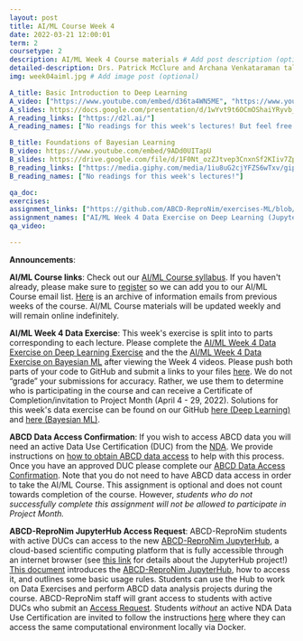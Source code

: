 ```yaml
---
layout: post
title: AI/ML Course Week 4
date: 2022-03-21 12:00:01
term: 2
coursetype: 2
description: AI/ML Week 4 Course materials # Add post description (optional)
detailed-description: Drs. Patrick McClure and Archana Venkataraman talk about concepts in deep learning.
img: week04aiml.jpg # Add image post (optional)

A_title: Basic Introduction to Deep Learning
A_video: ["https://www.youtube.com/embed/d36ta4WN5ME", "https://www.youtube.com/embed/WiX5PL-VVKE", "https://www.youtube.com/embed/z0H88ClsDNg"]
A_slides: https://docs.google.com/presentation/d/1wYvt9t6OCmOShaiYRyvb_7f-OFdicVSA/edit?usp=sharing&ouid=112657771088417572612&rtpof=true&sd=true
A_reading_links: ["https://d2l.ai/"]
A_reading_names: ["No readings for this week's lectures! But feel free to check out this helpful online textbook, 'Dive into Deep Learning: An Interactive Deep Learning Book With Code, Math, and Discussions'"]

B_title: Foundations of Bayesian Learning
B_video: https://www.youtube.com/embed/9ADd0UITapU
B_slides: https://drive.google.com/file/d/1F0Nt_ozZJtvep3CnxnSf2KIiv7Zp7-QS/view?usp=sharing
B_reading_links: ["https://media.giphy.com/media/1iu8uG2cjYFZS6wTxv/giphy.gif"]
B_reading_names: ["No readings for this week's lectures!"]

qa_doc:
exercises:
assignment_links: ["https://github.com/ABCD-ReproNim/exercises-ML/blob/main/week_4/week_4_deepLearning.ipynb", "https://github.com/ABCD-ReproNim/exercises-ML/blob/main/week_4/week_4_bayesianML.ipynb", "https://docs.google.com/forms/d/e/1FAIpQLSfKFwwC6L2GPn7VRjCbxKJ71ejmssuAPkJgtTiwrplD_oBa_g/viewform?usp=sf_link", "https://github.com/ABCD-ReproNim/exercises/blob/main/project_month_prep/downloadMRI.md", "https://docs.google.com/forms/d/e/1FAIpQLSdZbXLB2HdciB88YN3JIXg6OdUN2dq1KnLTolIcos2Tu6FazA/viewform?usp=sf_link"]
assignment_names: ["AI/ML Week 4 Data Exercise on Deep Learning (Jupyter notebook version)", "AI/ML Week 4 Data Exercise on Bayesian ML (Jupyter notebook version)", "AI/ML Week 4 Data Exercise Submission Form for both the Deep Learning and Bayesian ML portions of the assignment", "Project Month Prep 2: Download ABCD 4.0 Imaging Data (this assignment is optional and you will not turn in anything for it -- but if you plan to attend Project Month we definitely recommend trying it!", "ABCD Data Access Confirmation (this assignment is optional and we will re-post it each week until April 1, 2022 -- please complete it if you plan to participate in Project Month)"]
qa_video:

---
```

**Announcements**:

**AI/ML Course links**: Check out our [AI/ML Course syllabus](https://docs.google.com/document/d/15wiXicwJ9vKgmlaJGYoc72YrYMrPbS8F81BOtmN9vbw/edit?usp=sharing). If you haven't already, please make sure to [register](https://bit.ly/ABCD-ReproNim-Register) so we can add you to our AI/ML Course email list. [Here](https://us17.campaign-archive.com/home/?u=ae1754f263f423a3c0cc04237&id=623d5b6f3c) is an archive of information emails from previous weeks of the course. AI/ML Course materials will be updated weekly and will remain online indefinitely.

**AI/ML Week 4 Data Exercise**: This week's exercise is split into to parts corresponding to each lecture. Please complete the [AI/ML Week 4 Data Exercise on Deep Learning Exercise](https://github.com/ABCD-ReproNim/exercises-ML/blob/main/week_4/week_4_deepLearning.ipynb) and the the [AI/ML Week 4 Data Exercise on Bayesian ML](https://github.com/ABCD-ReproNim/exercises-ML/blob/main/week_4/week_4_bayesianML.ipynb) after viewing the Week 4 videos. Please push both parts of your code to GitHub and submit a links to your files [here](https://docs.google.com/forms/d/e/1FAIpQLSfKFwwC6L2GPn7VRjCbxKJ71ejmssuAPkJgtTiwrplD_oBa_g/viewform?usp=sf_link). We do not “grade” your submissions for accuracy. Rather, we use them to determine who is participating in the course and can receive a Certificate of Completion/invitation to Project Month (April 4 - 29, 2022). Solutions for this week's data exercise can be found on our GitHub [here (Deep Learning)](https://github.com/ABCD-ReproNim/exercises-ML/blob/main/week_4/week_4_deepLearning_solns.ipynb) and [here (Bayesian ML)](https://github.com/ABCD-ReproNim/exercises-ML/blob/main/week_4/week_4_bayesianML_solns.ipynb).

**ABCD Data Access Confirmation**: If you wish to access ABCD data you will need an active Data Use Certification (DUC) from the [NDA](https://nda.nih.gov/). We provide instructions on [how to obtain ABCD data access](https://docs.google.com/document/d/18hsT2x15bypuXFcfMQb9Ck_YEB7VvY2j4w5hwbV78A4/edit?usp=sharing) to help with this process. Once you have an approved DUC please complete our [ABCD Data Access Confirmation](https://docs.google.com/forms/d/e/1FAIpQLSdZbXLB2HdciB88YN3JIXg6OdUN2dq1KnLTolIcos2Tu6FazA/viewform?usp=sf_link). Note that you do not need to have ABCD data access in order to take the AI/ML Course. This assignment is optional and does not count towards completion of the course. However, *students who do not successfully complete this assignment will not be allowed to participate in Project Month.*

**ABCD-ReproNim JupyterHub Access Request**: ABCD-ReproNim students with active DUCs can access to the new [ABCD-ReproNim JupyterHub](https://abcd.repronim.org/), a cloud-based scientific computing platform that is fully accessible through an internet browser (see [this link](https://jupyter.org/hub) for details about the JupyterHub project!) [This document](https://docs.google.com/document/d/1kXvK2c_N9TkIAYn21WfzlCPtJvxhjW13Ftf0DwnAnlg/edit?usp=sharing) introduces the [ABCD-ReproNim JupyterHub](https://abcd.repronim.org/), how to access it, and outlines some basic usage rules. Students can use the Hub to work on Data Exercises and perform ABCD data analysis projects during the course. ABCD-ReproNim staff will grant access to students with active DUCs who submit an [Access Request](https://docs.google.com/forms/d/e/1FAIpQLSefrxRzdjFak_BoxTL5bE-TnsJdg9KbGvFdOwuW7zliZ96z7g/viewform?usp=sf_link). Students *without* an active NDA Data Use Certification are invited to follow the instructions [here](https://neurostars.org/t/using-abcd-repronim-jupyterhub-container-locally-via-docker) where they can access the same computational environment locally via Docker.
